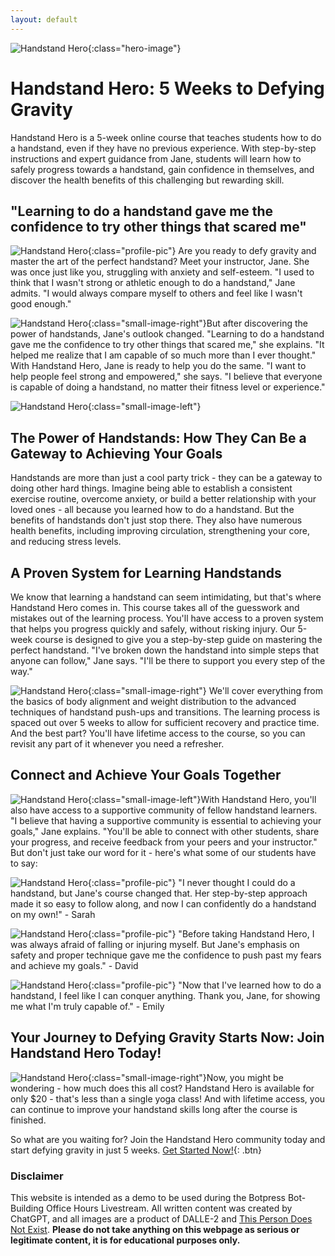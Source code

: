 ```yaml
---
layout: default
---
```


<head>
  <script src="https://cdn.botpress.cloud/webchat/v0/inject.js"></script>
  <script src="https://mediafiles.botpress.cloud/c0fbf0dd-a989-4515-b53c-c134185945b8/webchat/config.js" defer></script>
</head>


![Handstand Hero](/assets/images/handstand/handstand_3_cropped.png){:class="hero-image"}
# Handstand Hero: 5 Weeks to Defying Gravity
Handstand Hero is a 5-week online course that teaches students how to do a handstand, even if they have no previous experience. With step-by-step instructions and expert guidance from Jane, students will learn how to safely progress towards a handstand, gain confidence in themselves, and discover the health benefits of this challenging but rewarding skill.


## "Learning to do a handstand gave me the confidence to try other things that scared me"
![Handstand Hero](/assets/images/handstand/Jane_headshot.jpeg){:class="profile-pic"}
Are you ready to defy gravity and master the art of the perfect handstand? Meet your instructor, Jane. She was once just like you, struggling with anxiety and self-esteem. "I used to think that I wasn't strong or athletic enough to do a handstand," Jane admits. "I would always compare myself to others and feel like I wasn't good enough."

![Handstand Hero](/assets/images/handstand/handstand_5.png){:class="small-image-right"}But after discovering the power of handstands, Jane's outlook changed. "Learning to do a handstand gave me the confidence to try other things that scared me," she explains. "It helped me realize that I am capable of so much more than I ever thought." With Handstand Hero, Jane is ready to help you do the same. "I want to help people feel strong and empowered," she says. "I believe that everyone is capable of doing a handstand, no matter their fitness level or experience."

![Handstand Hero](/assets/images/handstand/handstand_2_cropped.png){:class="small-image-left"}
## The Power of Handstands: How They Can Be a Gateway to Achieving Your Goals
Handstands are more than just a cool party trick - they can be a gateway to doing other hard things. Imagine being able to establish a consistent exercise routine, overcome anxiety, or build a better relationship with your loved ones - all because you learned how to do a handstand.
But the benefits of handstands don't just stop there. They also have numerous health benefits, including improving circulation, strengthening your core, and reducing stress levels.

## A Proven System for Learning Handstands
We know that learning a handstand can seem intimidating, but that's where Handstand Hero comes in. This course takes all of the guesswork and mistakes out of the learning process. You'll have access to a proven system that helps you progress quickly and safely, without risking injury.
Our 5-week course is designed to give you a step-by-step guide on mastering the perfect handstand. "I've broken down the handstand into simple steps that anyone can follow," Jane says. "I'll be there to support you every step of the way."

![Handstand Hero](/assets/images/handstand/handstand_1_cropped.png){:class="small-image-right"}
We'll cover everything from the basics of body alignment and weight distribution to the advanced techniques of handstand push-ups and transitions. The learning process is spaced out over 5 weeks to allow for sufficient recovery and practice time. And the best part? You'll have lifetime access to the course, so you can revisit any part of it whenever you need a refresher.

## Connect and Achieve Your Goals Together
![Handstand Hero](/assets/images/handstand/handstand_4.png){:class="small-image-left"}With Handstand Hero, you'll also have access to a supportive community of fellow handstand learners. "I believe that having a supportive community is essential to achieving your goals," Jane explains. "You'll be able to connect with other students, share your progress, and receive feedback from your peers and your instructor."
But don't just take our word for it - here's what some of our students have to say:



![Handstand Hero](/assets/images/handstand/headshot_1.jpeg){:class="profile-pic"}
"I never thought I could do a handstand, but Jane's course changed that. Her step-by-step approach made it so easy to follow along, and now I can confidently do a handstand on my own!" - Sarah

![Handstand Hero](/assets/images/handstand/headshot_2.jpeg){:class="profile-pic"}
"Before taking Handstand Hero, I was always afraid of falling or injuring myself. But Jane's emphasis on safety and proper technique gave me the confidence to push past my fears and achieve my goals." - David

![Handstand Hero](/assets/images/handstand/headshot_3.jpeg){:class="profile-pic"}
"Now that I've learned how to do a handstand, I feel like I can conquer anything. Thank you, Jane, for showing me what I'm truly capable of." - Emily

## Your Journey to Defying Gravity Starts Now: Join Handstand Hero Today!
![Handstand Hero](/assets/images/handstand/handstand_6.png){:class="small-image-right"}Now, you might be wondering - how much does this all cost? Handstand Hero is available for only $20 - that's less than a single yoga class! And with lifetime access, you can continue to improve your handstand skills long after the course is finished.

So what are you waiting for? Join the Handstand Hero community today and start defying gravity in just 5 weeks.
[Get Started Now!](http://www.botpress.com){: .btn}



### Disclaimer

This website is intended as a demo to be used during the Botpress Bot-Building Office Hours Livestream. All written content was created by ChatGPT, and all images are a product of DALLE-2 and [This Person Does Not Exist](https://www.this-person-does-not-exist.com). **Please do not take anything on this webpage as serious or legitimate content, it is for educational purposes only.**
